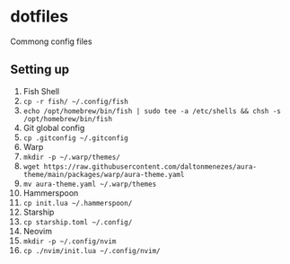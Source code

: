 # dotfiles
Commong config files

## Setting up

1. Fish Shell
2. `cp -r fish/ ~/.config/fish`
3. `echo /opt/homebrew/bin/fish | sudo tee -a /etc/shells && chsh -s /opt/homebrew/bin/fish`
4. Git global config
5. `cp .gitconfig ~/.gitconfig`
6. Warp
7. `mkdir -p ~/.warp/themes/`
8. `wget https://raw.githubusercontent.com/daltonmenezes/aura-theme/main/packages/warp/aura-theme.yaml`
9. `mv aura-theme.yaml ~/.warp/themes`
10. Hammerspoon
11. `cp init.lua ~/.hammerspoon/`
12. Starship
13. `cp starship.toml ~/.config/`
14. Neovim
15. `mkdir -p ~/.config/nvim`
16. `cp ./nvim/init.lua ~/.config/nvim/`
